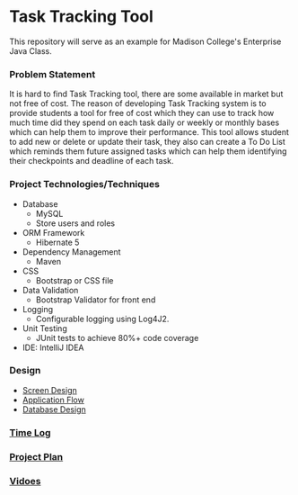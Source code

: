 # Task Tracking Tool

This repository will serve as an example for Madison College's Enterprise Java Class. 

### Problem Statement

It is hard to find Task Tracking tool, there are some available in market but not free of cost. The reason of developing Task Tracking system is to provide 
students a tool for free of cost which they can use to track how much time did they spend on each task daily or weekly or monthly bases which can help them to 
improve their performance. This tool allows student to add new or delete or update their task, they also can create a To Do List which reminds them future assigned tasks
which can help them identifying their checkpoints and deadline of each task.

### Project Technologies/Techniques 

* Database
  * MySQL
  * Store users and roles
* ORM Framework
  * Hibernate 5
* Dependency Management
  * Maven
* CSS 
  * Bootstrap or CSS file
* Data Validation
  * Bootstrap Validator for front end
* Logging
  * Configurable logging using Log4J2. 
* Unit Testing
  * JUnit tests to achieve 80%+ code coverage 
* IDE: IntelliJ IDEA

### Design
* [Screen Design](DesignDocuments/Screens.md)
* [Application Flow](DesignDocuments/ApplicationFlow.md)
* [Database Design](DesignDocuments/databaseDiagram.png)

### [Time Log](timelog.md)
### [Project Plan](ProjectPlan.md)
### [Vidoes](DesignDocuments/projectVideos.md)